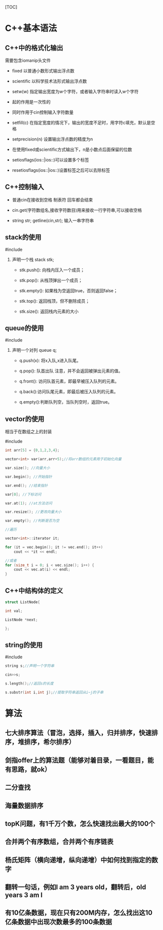 

[TOC]

# C++基本语法 

## C++中的格式化输出 

需要包含iomanip头文件 

* fixed 以普通小数形式输出浮点数 

* scientific 以科学技术法形式输出浮点数 

* setw(w) 指定输出宽度为w个字符，或者输入字符串时读入w个字符 

* 起的作用是一次性的 

* 同时作用于cin控制输入字符数量 

* setfill(c) 在指定宽度的情况下，输出的宽度不足时，用字符c填充，默认是空格 

* setprecision(n) 设置输出浮点数的精度为n 

* 在使用fixed或scientific方式输出下，n是小数点后面保留的位数 

* setiosflags(ios::|ios::)可以设置多个标签 

* resetiosflags(ios::|ios::)设置标签之后可以去除标签 

## C++控制输入 

* 普通cin在接收到空格 制表符 回车都会结束 

* cin.get(字符数组名,接收字符数目)用来接收一行字符串,可以接收空格 

* string str; getline(cin,str); 输入一串字符串 

## stack的使用 

\#include<stack> 

1. 声明一个栈 stack<int> stk; 
   * stk.push(): 向栈内压入一个成员； 

   * stk.pop(): 从栈顶弹出一个成员； 

   * stk.empty(): 如果栈为空返回true，否则返回false； 

   *  stk.top(): 返回栈顶，但不删除成员； 

   * stk.size(): 返回栈内元素的大小 

## queue的使用 

\#include<queue> 

1. 声明一个对列 queue<int> q; 

   * q.push(x): 将x入队,x进入队尾。 

   *  q.pop(): 队首出队 注意，并不会返回被弹出元素的值。 

   *  q.front(): 访问队首元素，即最早被压入队列的元素。 

   *  q.back():访问队尾元素，即最后被压入队列的元素。 

   *  q.empty():判断队列空，当队列空时，返回true。 

## vector的使用 

相当于在数组之上的封装 

\#include<vector> 

```c 
int arr[5] = {0,1,2,3,4}; 

vector<int> var(arr,arr+5);//将arr数组的元素用于初始化向量 

var.size(); //向量大小 

var.begin(); //开始指针 

var.end(); //结束指针 

var[0]; //下标访问 

var.at(1); //at方法访问 

var.resize(); //更改向量大小 

var.empty(); //判断是否为空 

//遍历 

vector<int>::iterator it; 

for (it = vec.begin(); it != vec.end(); it++) 
	cout << *it << endl; 

//或者 
for (size_t i = 0; i < vec.size(); i++) { 
	cout << vec.at(i) << endl; 
} 

```

## C++中结构体的定义 

```c 
struct ListNode{ 

int val; 

ListNode *next; 

}; 
```

## string的使用 

\#include<string> 

```c 
string s;//声明一个字符串 

cin>>s; 

s.length();//返回s的长度 

s.substr(int i,int j);//提取字符串返回从i~j的子串 
```

# 算法 

## 七大排序算法（冒泡，选择，插入，归并排序，快速排序，堆排序，希尔排序） 

## 剑指offer上的算法题（能够对着目录，一看题目，能有思路，就ok） 

## 二分查找 

## 海量数据排序 

## topK问题，有1千万个数，怎么快速找出最大的100个 

## 合并两个有序数组，合并两个有序链表 

## 杨氏矩阵（横向递增，纵向递增）中如何找到指定的数字 

## 翻转一句话，例如I am 3 years old，翻转后，old years 3 am I 

## 有10亿条数据，现在只有200M内存，怎么找出这10亿条数据中出现次数最多的100条数据 


